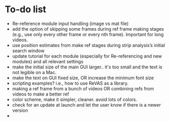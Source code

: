 # To-do list

* Re-reference module input handling (image vs mat file) 
* add the option of skipping some frames during ref frame making stages (e.g., use only every other frame or every nth frame). Important for long videos.
* use position estimates from make ref stages during strip analysis’s initial search window
* update tutorial for each module (especially for Re-referencing and new modules) and all relevant settings 
* make the initial size of the main GUI larger.. it's too small and the text is not legible on a Mac. 
* make the text on GUI fixed size, OR increase the minimum font size 
* scripting examples? i.e., how to use ReVAS as a library. 
* making a ref frame from a bunch of videos OR combining refs from videos to make a better ref 
* color scheme, make it simpler, cleaner. avoid lots of colors. 
* check for an update at launch and let the user know if there is a newer version 
* 